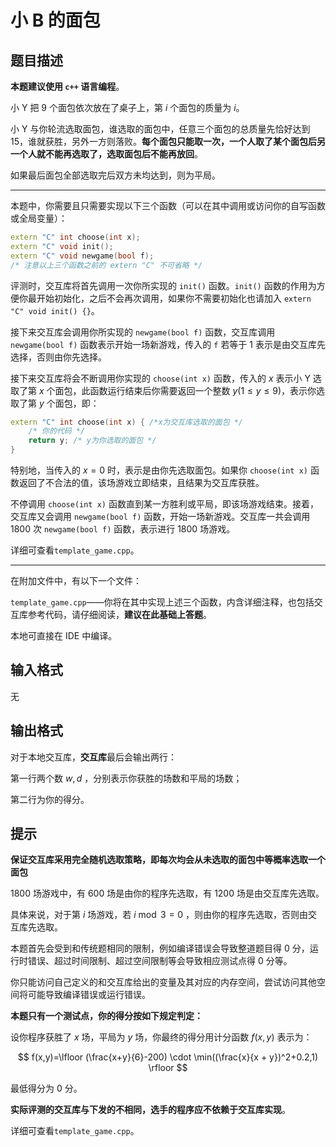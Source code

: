 # 小 B 的面包

## 题目描述

**本题建议使用 `c++` 语言编程**。

小 Y 把 $9$ 个面包依次放在了桌子上，第 $i$ 个面包的质量为 $i$。

小 Y 与你轮流选取面包，谁选取的面包中，任意三个面包的总质量先恰好达到 $15$，谁就获胜，另外一方则落败。**每个面包只能取一次，一个人取了某个面包后另一个人就不能再选取了，选取面包后不能再放回**。

如果最后面包全部选取完后双方未均达到，则为平局。

---

本题中，你需要且只需要实现以下三个函数（可以在其中调用或访问你的自写函数或全局变量）：

```cpp
extern "C" int choose(int x);
extern "C" void init();
extern "C" void newgame(bool f);
/* 注意以上三个函数之前的 extern "C" 不可省略 */
```

评测时，交互库将首先调用一次你所实现的 `init()` 函数。`init()` 函数的作用为方便你最开始初始化，之后不会再次调用，如果你不需要初始化也请加入 `extern "C" void init() {}`。

接下来交互库会调用你所实现的 `newgame(bool f)` 函数，交互库调用 `newgame(bool f)` 函数表示开始一场新游戏，传入的 `f` 若等于 $1$ 表示是由交互库先选择，否则由你先选择。

接下来交互库将会不断调用你实现的 `choose(int x)` 函数，传入的 $x$ 表示小 Y 选取了第 $x$ 个面包，此函数运行结束后你需要返回一个整数 $y(1 \le y \le 9)$，表示你选取了第 $y$ 个面包，即：

```cpp
extern "C" int choose(int x) { /*x为交互库选取的面包 */
    /* 你的代码 */
    return y; /* y为你选取的面包 */
}
```

特别地，当传入的 $x=0$ 时，表示是由你先选取面包。如果你 `choose(int x)` 函数返回了不合法的值，该场游戏立即结束，且结果为交互库获胜。

不停调用 `choose(int x)` 函数直到某一方胜利或平局，即该场游戏结束。接着，交互库又会调用 `newgame(bool f)` 函数，开始一场新游戏。交互库一共会调用 $1800$ 次 `newgame(bool f)` 函数，表示进行 $1800$ 场游戏。

详细可查看`template_game.cpp`。

---

在附加文件中，有以下一个文件：

`template_game.cpp`——你将在其中实现上述三个函数，内含详细注释，也包括交互库参考代码，请仔细阅读，**建议在此基础上答题**。

本地可直接在 IDE 中编译。

## 输入格式

无

## 输出格式

对于本地交互库，**交互库**最后会输出两行：

第一行两个数 $w,d$ ，分别表示你获胜的场数和平局的场数；

第二行为你的得分。

## 提示

**保证交互库采用完全随机选取策略，即每次均会从未选取的面包中等概率选取一个面包**

$1800$ 场游戏中，有 $600$ 场是由你的程序先选取，有 $1200$ 场是由交互库先选取。

具体来说，对于第 $i$ 场游戏，若 $i \bmod 3 =0$ ，则由你的程序先选取，否则由交互库先选取。

本题首先会受到和传统题相同的限制，例如编译错误会导致整道题目得 $0$ 分，运行时错误、超过时间限制、超过空间限制等会导致相应测试点得 $0$ 分等。

你只能访问自己定义的和交互库给出的变量及其对应的内存空间，尝试访问其他空间将可能导致编译错误或运行错误。

**本题只有一个测试点，你的得分按如下规定判定：**

设你程序获胜了 $x$ 场，平局为 $y$ 场，你最终的得分用计分函数 $f(x,y)$ 表示为：

$$
f(x,y)=\lfloor (\frac{x+y}{6}-200) \cdot \min((\frac{x}{x + y})^2+0.2,1) \rfloor
$$

最低得分为 $0$ 分。

**实际评测的交互库与下发的不相同，选手的程序应不依赖于交互库实现**。

详细可查看`template_game.cpp`。
